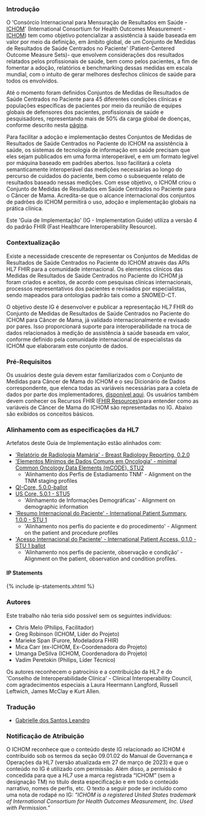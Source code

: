 ### Introdução

O 'Consórcio Internacional para Mensuração de Resultados em Saúde - [ICHOM](https://www.ichom.org/)' (International Consortium for Health Outcomes Measurement - [ICHOM](https://www.ichom.org/)) tem como objetivo potencializar a assistência à saúde baseada em valor por meio da definição, em âmbito global, de um Conjunto de Medidas de Resultados de Saúde Centrados no Paciente' (Patient-Centered Outcome Measure Sets)- que envolvem considerações dos resultados relatados pelos profissionais de saúde, bem como pelos pacientes, a fim de fomentar a adoção, relatórios e benchmarking dessas medidas em escala mundial, com o intuito de gerar melhores desfechos clínicos de saúde para todos os envolvidos.

Até o momento foram definidos Conjuntos de Medidas de Resultados de Saúde Centrados no Paciente para 45 diferentes condições clínicas e populações específicas de pacientes por meio da reunião de equipes globais de defensores dos pacientes, profissionais de saúde e pesquisadores, representando mais de 50% da carga global de doenças, conforme descrito nesta [página](https://www.ichom.org/patient-centered-outcome-measures).

Para facilitar a adoção e implementação destes Conjuntos de Medidas de Resultados de Saúde Centrados no Paciente do ICHOM na assistência à saúde, os sistemas de tecnologia de informação em saúde precisam que eles sejam publicados em uma forma interoperável, e em um formato legível por máquina baseado em padrões abertos. Isso facilitará a coleta semanticamente interoperável das medições necessárias ao longo do percurso de cuidados do paciente, bem como o subsequente relato de resultados baseado nessas medições. Com esse objetivo, o ICHOM criou o Conjunto de Medidas de Resultados em Saúde Centrados no Paciente para o Câncer de Mama. Acredita-se que o alcance internacional dos conjuntos de padrões do ICHOM permitirá o uso, adoção e implementação globais na prática clínica.

Este 'Guia de Implementação' (IG - Implementation Guide) utiliza a versão 4 do padrão FHIR (Fast Healthcare Interoperability Resource).

### Contextualização

Existe a necessidade crescente de representar os Conjuntos de Medidas de Resultados de Saúde Centrados no Paciente do ICHOM através das APIs HL7 FHIR para a comunidade internacional. Os elementos clínicos das Medidas de Resultados de Saúde Centrados no Paciente do ICHOM já foram criados e aceitos, de acordo com pesquisas clínicas internacionais, processos representativos dos pacientes e revisados por especialistas, sendo mapeados para ontologias padrão tais como a SNOMED-CT.

O objetivo deste IG é desenvolver e publicar a representação HL7 FHIR do Conjunto de Medidas de Resultados de Saúde Centrados no Paciente do ICHOM para Câncer de Mama, já validado internacionalmente e revisado por pares. Isso proporcionará suporte para interoperabilidade na troca de dados relacionados à medição de assistência à saúde baseada em valor, conforme definido pela comunidade internacional de especialistas da ICHOM que elaboraram este conjunto de dados.

### Pré-Requisitos

Os usuários deste guia devem estar familiarizados com o Conjunto de Medidas para Câncer de Mama do ICHOM e o seu Dicionário de Dados correspondente, que elenca todas as variáveis necessárias para a coleta de dados por parte dos implementadores, [disponível aqui](https://connect.ichom.org/patient-centered-outcome-measures/breast-cancer/). Os usuários também devem conhecer os Recursos FHIR ([FHIR Resources](http://hl7.org/fhir/R4/resourcelist.html))para entender como as variáveis de Câncer de Mama do ICHOM são representadas no IG. Abaixo são exibidos os conceitos básicos.

### Alinhamento com as especificações da HL7

Artefatos deste Guia de Implementação estão alinhados com:

- ['Relatório de Radiologia Mamária' - Breast Radiology Reporting, 0.2.0](http://hl7.org/fhir/us/breast-radiology/2019Sep/)
- ['Elementos Mínimos de Dados Comuns em Oncologia' - minimal Common Oncology Data Elements (mCODE), STU2](http://hl7.org/fhir/us/mcode/STU2/)
  - 'Alinhamento dos Perfis de Estadiamento TNM' - Alignment on the TNM staging profiles
- [QI-Core, 5.0.0-ballot](http://hl7.org/fhir/us/qicore/2022Sep/)
- [US Core, 5.0.1 - STU5](http://hl7.org/fhir/us/core/STU5.0.1/)
  - 'Alinhamento de Informações Demográficas' - Alignment on demographic information
- ['Resumo Internacional do Paciente' - International Patient Summary, 1.0.0 - STU 1](http://hl7.org/fhir/uv/ips/)
  - 'Alinhamento nos perfis do paciente e do procedimento' - Alignment on the patient and procedure profiles
- ['Acesso Internacional do Paciente' - International Patient Access, 0.1.0 - STU 1 ballot](http://hl7.org/fhir/uv/ipa/2022Jan/)
  - 'Alinhamento nos perfis de paciente, observação e condição' - Alignment on the patient, observation and condition profiles.

#### IP Statements

{% include ip-statements.xhtml %}

### Autores

Este trabalho não teria sido possível sem os seguintes indivíduos:

- Chris Melo (Philips, Facilitador)
- Greg Robinson (ICHOM, Líder do Projeto)
- Marieke Span (Furore, Modeladora FHIR)
- Mica Carr (ex-ICHOM, Ex-Coordenadora do Projeto)
- Umanga DeSilva (ICHOM, Coordenadora do Projeto)
- Vadim Peretokin (Philips, Líder Técnico)

Os autores reconhecem o patrocínio e a contribuição da HL7 e do 'Conselho de Interoperabilidade Clínica' - Clinical Interoperability Council, com agradecimentos especiais a Laura Heermann Langford, Russell Leftwich, James McClay e Kurt Allen.

### Tradução

- [Gabrielle dos Santos Leandro](https://www.gabriellesantosleandro.com/)

### Notificação de Atribuição

O ICHOM reconhece que o conteúdo deste IG relacionado ao ICHOM é contribuído sob os termos da seção 09.01.02 do Manual de Governança e Operações da HL7 (versão atualizada em 27 de março de 2023) e que o conteúdo no IG é utilizado com permissão. Além disso, a permissão é concedida para que a HL7 use a marca registrada “ICHOM” (sem a designação TM) no título desta especificação e em todo o conteúdo narrativo, nomes de perfis, etc. O texto a seguir pode ser incluído como uma nota de rodapé no IG: _“ICHOM is a registered United States trademark of International Consortium for Health Outcomes Measurement, Inc. Used with Permission.”_
